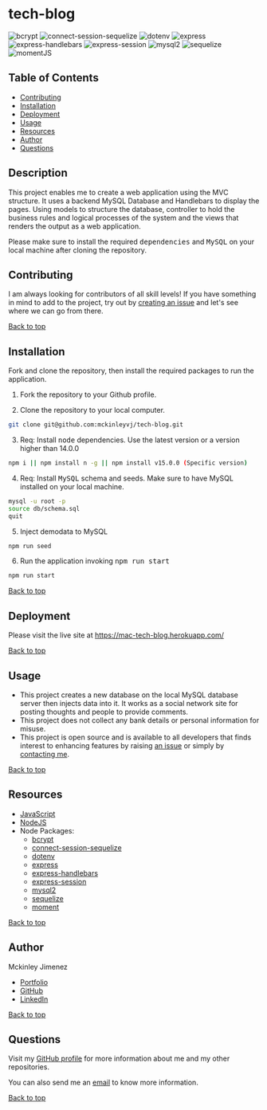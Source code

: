 # tech-blog

![bcrypt](https://img.shields.io/static/v1?label=bcrypt&message=bcrypt&color=red)
![connect-session-sequelize](https://img.shields.io/static/v1?label=connect-session-sequelize&message=connect-session-sequelize&color=green)
![dotenv](https://img.shields.io/static/v1?label=dotenv&message=dotenv&color=yellow)
![express](https://img.shields.io/static/v1?label=express&message=express&color=red)
![express-handlebars](https://img.shields.io/static/v1?label=express-handlebars&message=express-handlebars&color=green)
![express-session](https://img.shields.io/static/v1?label=express-session&message=express-session&color=yellow)
![mysql2](https://img.shields.io/static/v1?label=mysql2&message=mysql2&color=red)
![sequelize](https://img.shields.io/static/v1?label=sequelize&message=sequelize&color=green)
![momentJS](https://img.shields.io/static/v1?label=momentJS&message=momentJS&color=yellow)

## Table of Contents

-   [Contributing](#contributing)
-   [Installation](#installation)
-   [Deployment](#deployment)
-   [Usage](#usage)
-   [Resources](#resources)
-   [Author](#author)
-   [Questions](#questions)

## Description

This project enables me to create a web application using the MVC structure. It uses a backend MySQL Database and Handlebars to display the pages. Using models to structure the database, controller to hold the business rules and logical processes of the system and the views that renders the output as a web application.

Please make sure to install the required <kbd>dependencies</kbd> and <kbd>MySQL</kbd> on your local machine after cloning the repository.

## Contributing

I am always looking for contributors of all skill levels! If you have something in mind to add to the project, try out by [creating an issue](https://github.com/mckinleyvj/tech-blog/issues) and let's see where we can go from there.

[Back to top](#tech-blog)

## Installation

Fork and clone the repository, then install the required packages to run the application.

1. Fork the repository to your Github profile.

2. Clone the repository to your local computer.

```bash
git clone git@github.com:mckinleyvj/tech-blog.git
```

3. Req: Install <kbd>node</kbd> dependencies. Use the latest version or a version higher than 14.0.0

```bash
npm i || npm install n -g || npm install v15.0.0 (Specific version)
```

4. Req: Install <kbd>MySQL</kbd> schema and seeds. Make sure to have MySQL installed on your local machine.

```bash
mysql -u root -p
source db/schema.sql
quit
```

5. Inject demodata to MySQL

```bash
npm run seed
```

6. Run the application invoking <kbd>npm run start</kbd>

```bash
npm run start
```

[Back to top](#tech-blog)

## Deployment

Please visit the live site at https://mac-tech-blog.herokuapp.com/

[Back to top](#tech-blog)

## Usage

-   This project creates a new database on the local MySQL database server then injects data into it. It works as a social network site for posting thoughts and people to provide comments.
-   This project does not collect any bank details or personal information for misuse.
-   This project is open source and is available to all developers that finds interest to enhancing features by raising [an issue](https://github.com/mckinleyvj/tech-blog/issues) or simply by [contacting me](#questions).

[Back to top](#tech-blog)

## Resources

-   [JavaScript](https://developer.mozilla.org/en-US/docs/Web/JavaScript)
-   [NodeJS](https://nodejs.org/)
-   Node Packages:
    -   [bcrypt](https://www.npmjs.com/package/bcrypt)
    -   [connect-session-sequelize](https://www.npmjs.com/package/connect-session-sequelize)
    -   [dotenv](https://www.npmjs.com/package/dotenv)
    -   [express](https://www.npmjs.com/package/express)
    -   [express-handlebars](https://www.npmjs.com/package/express-handlebars)
    -   [express-session](https://www.npmjs.com/package/express-session)
    -   [mysql2](https://www.npmjs.com/package/mysql2)
    -   [sequelize](https://www.npmjs.com/package/sequelize)
    -   [moment](https://www.npmjs.com/package/moment)

[Back to top](#tech-blog)

## Author

Mckinley Jimenez

-   [Portfolio](https://mckinleyvj.github.io/professional-portfolio/)
-   [GitHub](https://github.com/mckinleyvj)
-   [LinkedIn](https://www.linkedin.com/in/mckinleyjimenez)

[Back to top](#tech-blog)

## Questions

Visit my [GitHub profile](https://github.com/mckinleyvj) for more information about me and my other repositories.

You can also send me an <a href="mailto:mckinleyvj@gmail.com?">email</a> to know more information.

[Back to top](#tech-blog)
